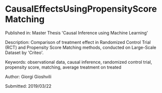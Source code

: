 # CausalEffectsUsingPropensityScoreMatching


Published in: Master Thesis 'Causal Inference using Machine Learning'

Description: Comparison of treatment effect in Randomized Control Trial (RCT) and Propensity Score Matching methods, conducted on Large-Scale Dataset by 'Criteo'.
 
Keywords: observational data, causal inference, randomized control trial, propensity score, matching, average treatment on treated

Author: Giorgi Gioshvili

Submitted: 2019/03/22



